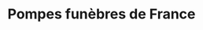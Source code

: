 ---
title: "Pompes funèbres de France"
url: /le-beausset/pompes-funebres-de-france/
shop: Bestattungen
---
